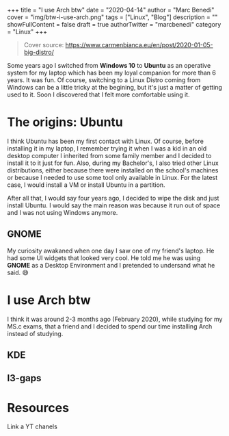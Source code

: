 +++
title = "I use Arch btw"
date = "2020-04-14"
author = "Marc Benedi"
cover = "img/btw-i-use-arch.png"
tags = ["Linux", "Blog"]
description = ""
showFullContent = false
draft = true
authorTwitter = "marcbenedi"
category = "Linux"
+++

> Cover source: https://www.carmenbianca.eu/en/post/2020-01-05-big-distro/


Some years ago I switched from **Windows 10** to **Ubuntu** as an operative system for my laptop which has been my loyal companion for more than 6 years. It was fun. Of course, switching to a Linux Distro coming from Windows can be a little tricky at the begining, but it's just a matter of getting used to it. Soon I discovered that I felt more comfortable using it. 

# The origins: Ubuntu

I think Ubuntu has been my first contact with Linux. Of course, before installing it in my laptop, I remember trying it when I was a kid in an old desktop computer I inherited from some family member and I decided to install it to it just for fun. Also, during my Bachelor's, I also tried other Linux distributions, either because there were installed on the school's machines or because I needed to use some tool only available in Linux. For the latest case, I would install a VM or install Ubuntu in a partition.

After all that, I would say four years ago, I decided to wipe the disk and just install Ubuntu. I would say the main reason was because it run out of space and I was not using Windows anymore. 

## GNOME

My curiosity awakaned when one day I saw one of my friend's laptop. He had some UI widgets that looked very cool. He told me he was using **GNOME** as a Desktop Environment and I pretended to undersand what he said. :sweat_smile: 



# I use Arch btw

I think it was around 2-3 months ago (February 2020), while studying for my MS.c exams, that a friend and I decided to spend our time installing Arch instead of studying.

## KDE

## I3-gaps

# Resources

Link a YT chanels
